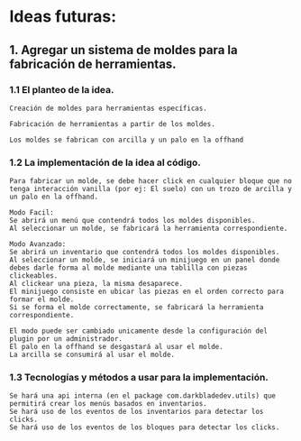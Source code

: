 # Ideas futuras:
## 1. Agregar un sistema de moldes para la fabricación de herramientas.
### 1.1 El planteo de la idea.
    Creación de moldes para herramientas específicas.
    
    Fabricación de herramientas a partir de los moldes.

    Los moldes se fabrican con arcilla y un palo en la offhand
    
### 1.2 La implementación de la idea al código.
    Para fabricar un molde, se debe hacer click en cualquier bloque que no tenga interacción vanilla (por ej: El suelo) con un trozo de arcilla y un palo en la offhand.
    
    Modo Facil:
    Se abrirá un menú que contendrá todos los moldes disponibles.
    Al seleccionar un molde, se fabricará la herramienta correspondiente.

    Modo Avanzado:
    Se abrirá un inventario que contendrá todos los moldes disponibles.
    Al seleccionar un molde, se iniciará un minijuego en un panel donde debes darle forma al molde mediante una tablilla con piezas clickeables.
    Al clickear una pieza, la misma desaparece.
    El minijuego consiste en ubicar las piezas en el orden correcto para formar el molde.
    Si se forma el molde correctamente, se fabricará la herramienta correspondiente.

    El modo puede ser cambiado unicamente desde la configuración del plugin por un administrador.
    El palo en la offhand se desgastará al usar el molde.
    La arcilla se consumirá al usar el molde.

### 1.3 Tecnologías y métodos a usar para la implementación.
    Se hará una api interna (en el package com.darkbladedev.utils) que permitirá crear los menús basados en inventarios.
    Se hará uso de los eventos de los inventarios para detectar los clicks.
    Se hará uso de los eventos de los bloques para detectar los clicks.